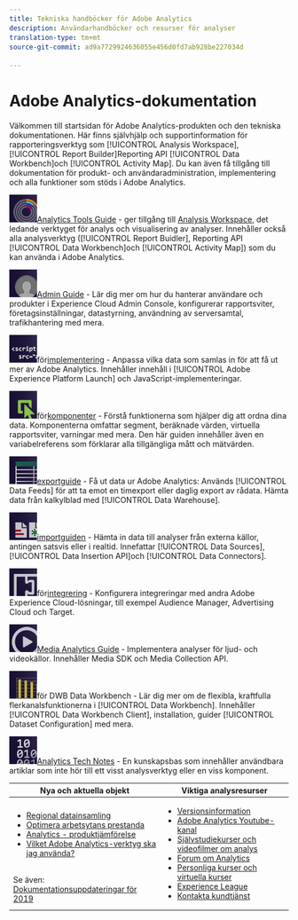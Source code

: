 ```yaml
---
title: Tekniska handböcker för Adobe Analytics
description: Användarhandböcker och resurser för analyser
translation-type: tm+mt
source-git-commit: ad9a7729924636055e456d0fd7ab928be227034d

---
```



# Adobe Analytics-dokumentation

Välkommen till startsidan för Adobe Analytics-produkten och den tekniska dokumentationen. Här finns självhjälp och supportinformation för rapporteringsverktyg som [!UICONTROL Analysis Workspace], [!UICONTROL Report Builder]Reporting API [!UICONTROL Data Workbench]och [!UICONTROL Activity Map]. Du kan även få tillgång till dokumentation för produkt- och användaradministration, implementering och alla funktioner som stöds i Adobe Analytics.

[![Tools](assets/analyze_50px.png)](/help/analyze/home.md)[Analytics Tools Guide](/help/analyze/home.md) - ger tillgång till [Analysis Workspace](/help/analyze/analysis-workspace/home.md), det ledande verktyget för analys och visualisering av analyser. Innehåller också alla analysverktyg ([!UICONTROL Report Buidler], Reporting API [!UICONTROL Data Workbench]och [!UICONTROL Activity Map]) som du kan använda i Adobe Analytics.

[![Admin](assets/admin_50px.png)](/help/admin/home.md)[Admin Guide](/help/admin/home.md) - Lär dig mer om hur du hanterar användare och produkter i Experience Cloud Admin Console, konfigurerar rapportsviter, företagsinställningar, datastyrning, användning av serversamtal, trafikhantering med mera.

[![Implementeringshandbok](assets/implement_50px.png)](/help/implement/home.md)för[implementering](/help/implement/home.md) - Anpassa vilka data som samlas in för att få ut mer av Adobe Analytics. Innehåller innehåll i [!UICONTROL Adobe Experience Platform Launch] och JavaScript-implementeringar.

[![Komponenthandbok](assets/components_50px.png)](/help/components/home.md)för[komponenter](/help/components/home.md) - Förstå funktionerna som hjälper dig att ordna dina data. Komponenterna omfattar segment, beräknade värden, virtuella rapportsviter, varningar med mera. Den här guiden innehåller även en variabelreferens som förklarar alla tillgängliga mått och mätvärden.

[![Exportera](assets/export_50px.png)](/help/export/home.md)[exportguide](/help/export/home.md) - Få ut data ur Adobe Analytics: Används [!UICONTROL Data Feeds] för att ta emot en timexport eller daglig export av rådata. Hämta data från kalkylblad med [!UICONTROL Data Warehouse].

[![Importera](assets/import_50px.png)](/help/import/home.md)[importguiden](/help/import/home.md) - Hämta in data till analyser från externa källor, antingen satsvis eller i realtid. Innefattar [!UICONTROL Data Sources], [!UICONTROL Data Insertion API]och [!UICONTROL Data Connectors].

[![Integreringshandbok](assets/integrate_50px.png)](/help/integrate/home.md)för[integrering](/help/integrate/home.md) - Konfigurera integreringar med andra Adobe Experience Cloud-lösningar, till exempel Audience Manager, Advertising Cloud och Target.

[![Media Analytics](assets/media_50px.png)](https://docs.adobe.com/content/help/en/media-analytics/using/media-overview.html)[Media Analytics Guide](https://docs.adobe.com/content/help/en/media-analytics/using/media-overview.html) - Implementera analyser för ljud- och videokällor. Innehåller Media SDK och Media Collection API.

[![Handböcker](assets/workbench_50px.png)](https://docs.adobe.com/content/help/en/data-workbench/using/home.html)för DWB[](https://docs.adobe.com/content/help/en/data-workbench/using/home.html) Data Workbench - Lär dig mer om de flexibla, kraftfulla flerkanalsfunktionerna i [!UICONTROL Data Workbench]. Innehåller [!UICONTROL Data Workbench Client], installation, guider [!UICONTROL Dataset Configuration] med mera.

[![Technotes](assets/technotes_50px.png)](/help/technotes/home.md)[Analytics Tech Notes](/help/technotes/home.md) - En kunskapsbas som innehåller användbara artiklar som inte hör till ett visst analysverktyg eller en viss komponent.

| Nya och aktuella objekt | Viktiga analysresurser |
| --- | --- |
| <ul><li>[Regional datainsamling](/help/technotes/rdc/regional-data-collection.md)</li><li>[Optimera arbetsytans prestanda](/help/analyze/analysis-workspace/workspace-faq/optimizing-performance.md)</li><li>[Analytics - produktjämförelse](/help/admin/c-analytics-product-comparison/analytics-product-comparison.md)</li><li>[Vilket Adobe Analytics-verktyg ska jag använda?](/help/admin/c-analytics-product-comparison/which-analytics-tool.md)</li></ul><br> Se även: [Dokumentationsuppdateringar för 2019](doc-updates.md) | <ul><li> [Versionsinformation](https://docs.adobe.com/content/help/en/release-notes/experience-cloud/current.html)</li><li> [Adobe Analytics Youtube-kanal](https://www.youtube.com/channel/UC8I6bqCk7gO6YdoMz6W5fvw)</li><li>[Självstudiekurser och videofilmer om analys](https://helpx.adobe.com/analytics/kt/index/analytics-videos.html)</li><li>[Forum om Analytics](https://forums.adobe.com/community/experience-cloud/analytics-cloud/analytics)</li><li>[Personliga kurser och virtuella kurser](https://training.adobe.com/training/courses.html#solution=adobeAnalytics)</li><li>[Experience League](https://landing.adobe.com/experience-league/)</li><li>[Kontakta kundtjänst](https://helpx.adobe.com/support/analytics.html)</li></ul> |

<!-- Keep around for now

## Analytics reporting capabilities

Here is a comprehensive list of and links to all the reporting capabilities in Adobe Analytics.

* [Analysis Workspace](/help/analyze/analysis-workspace/home.md)
* [Report Builder](/help/analyze/report-builder/home.md)
* [Data Warehouse](/help/export/data-warehouse/data-warehouse.md)
* [Mobile Services UI](https://docs.adobe.com/content/help/en/mobile-services/using/home.html)
* [Data Workbench](https://docs.adobe.com/content/help/en/data-workbench/using/home.html)
* [Reports & Analytics](/help/analyze/reports-analytics/getting-started.md)
* [Ad Hoc Analysis](/help/analyze/ad-hoc-analysis/adhoc-home.md)

### Analytics feature list

*   [Activity Map](/help/analyze/activity-map/activity-map.md)
*   [Anomaly Detection](/help/analyze/analysis-workspace/virtual-analyst/c-anomaly-detection/statistics-anomaly-detection.md)
*   [Bot filtering](/help/admin/admin/bot-removal/bot-rules.md)
*   [Calculated Metrics](/help/components/c-calcmetrics/cm-overview.md)
*   [Classifications](/help/components/c-classifications2/c-classifications.md)
*   [Cohort Analysis](/help/analyze/analysis-workspace/visualizations/cohort-table/cohort-analysis.md)
*   [Contribution Analysis](/help/analyze/analysis-workspace/virtual-analyst/c-anomaly-detection/anomaly-detection.md)
*   [Data Connectors](https://www.adobeexchange.com/experiencecloud.html)
*   [Data Feeds](/help/export/analytics-data-feed/data-feed-overview.md)   
*   [Data Sources](/help/import/c-data-sources/datasrc-home.md)  
*   [Fallout](/help/analyze/analysis-workspace/visualizations/fallout/fallout-flow.md)
*   [Flow](/help/analyze/analysis-workspace/visualizations/c-flow/flow.md)
*   [Intelligent Alerts](/help/components/c-alerts/intellligent-alerts.md)
*   [Mobile App SDK](https://docs.adobe.com/content/help/en/mobile-services/using/home.html)  
*   [Real-time reporting](/help/components/c-real-time-reporting/realtime.md)
*   [Segmentation](/help/components/c-segmentation/seg-home.md)
*   [Segment Comparison](/help/analyze/analysis-workspace/c-panels/c-segment-comparison/segment-comparison.md)
*   [Video Tracking](https://docs.adobe.com/content/help/en/media-analytics/using/media-overview.html)
*   [Virtual Report Suites](/help/components/vrs/vrs-about.md)

## Contact options

Support delegates can get assisted support via:

**In-Product:**

1.  [Sign in to Adobe Analytics.](https://sc.omniture.com/login/)
2.  Navigate to **Help** > **Customer Care**.

**Phone:** 1-800-497-0335 (US & Canada).

Get [phone numbers for other regions](https://helpx.adobe.com/contact/dma-external/DMACustomeCareRegionalPhoneNumbers.html).

**Email:**

1.  Include [case details](https://helpx.adobe.com/experience-cloud/enterprise-email-support-guidelines.html) to open a ticket via email. 
1.  Send your case to [customercare@adobe.com](mailto:customercare@adobe.com).

Not sure if you're a **support delegate**? Find out if this [user type applies to you](https://helpx.adobe.com/experience-cloud/supported-users.html) and learn about our [enterprise support terms](https://helpx.adobe.com/support/programs/enterprise-support-terms.html).
 -->
